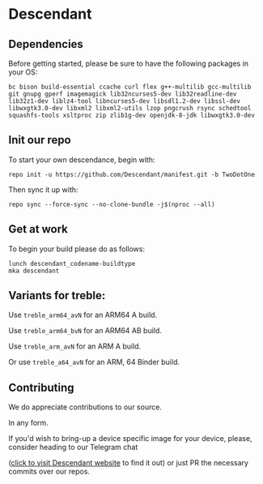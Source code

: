 # Descendant 

## Dependencies
Before getting started, please be sure to have the following packages in your OS:

```bc bison build-essential ccache curl flex g++-multilib gcc-multilib git gnupg gperf imagemagick lib32ncurses5-dev lib32readline-dev lib32z1-dev liblz4-tool libncurses5-dev libsdl1.2-dev libssl-dev libwxgtk3.0-dev libxml2 libxml2-utils lzop pngcrush rsync schedtool squashfs-tools xsltproc zip zlib1g-dev openjdk-8-jdk libwxgtk3.0-dev```

## Init our repo
To start your own descendance, begin with:

```repo init -u https://github.com/Descendant/manifest.git -b TwoDotOne```

Then sync it up with:

```repo sync --force-sync --no-clone-bundle -j$(nproc --all)```

## Get at work 
To begin your build please do as follows:

```. build/envsetup.sh 
lunch descendant_codename-buildtype
mka descendant
```
## Variants for treble:
Use ```treble_arm64_avN``` for an ARM64 A build. 

Use ```treble_arm64_bvN``` for an ARM64 AB build. 

Use ```treble_arm_avN``` for an ARM A build. 

Or use ```treble_a64_avN``` for an ARM, 64 Binder build.

## Contributing 
We do appreciate contributions to our source. 

In any form. 

If you'd wish to bring-up a device specific image for your device, please, consider heading to our Telegram chat

([click to visit Descendant website](https://descendant.me/) to find it out) or just PR the necessary commits over our repos.
